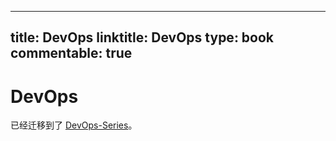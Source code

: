 
---
title: DevOps
linktitle: DevOps
type: book
commentable: true
---

# DevOps

已经迁移到了 [DevOps-Series](https://github.com/wx-chevalier/DevOps-Series)。

    